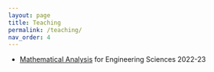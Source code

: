 ```yaml
---
layout: page
title: Teaching
permalink: /teaching/
nav_order: 4
---
```


- [Mathematical Analysis](https://www.mat.uniroma2.it/butterley/MA2/) for Engineering Sciences 2022-23